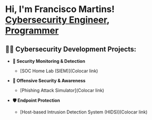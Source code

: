 <h1>Hi, I'm Francisco Martins! <br/><a href="https://www.linkedin.com/in/franciscosmartins/">Cybersecurity Engineer</a>, <a href="https://github.com/FranciscoSMartins">Programmer</a> 

<h2>👨‍💻 Cybersecurity Development Projects:</h2>

- <b>🔐 Security Monitoring & Detection</b>
  - [SOC Home Lab (SIEM)](Colocar link)
 
- <b>🎯 Offensive Security & Awareness</b>
  - [Phishing Attack Simulator](Colocar link)
 
- <b>🛡️ Endpoint Protection</b>
  - [Host-based Intrusion Detection System (HIDS)](Colocar link)





[linkedin]: https://www.linkedin.com/in/franciscosmartins/

<!--
**joshmadakor1/joshmadakor1** is a ✨ _special_ ✨ repository because its `README.md` (this file) appears on your GitHub profile.

Here are some ideas to get you started:

- 🔭 I’m currently working on ...
- 🌱 I’m currently learning ...
- 👯 I’m looking to collaborate on ...
- 🤔 I’m looking for help with ...
- 💬 Ask me about ...
- 📫 How to reach me: ...
- 😄 Pronouns: ...
- ⚡ Fun fact: ...
-->
